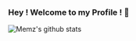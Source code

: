 ### Hey ! Welcome to my Profile ! 👋

![Memz's github stats](https://github-readme-stats.vercel.app/api?username=B-Dem&hide=contribs,prs&show_icons=true&theme=dracula&rank_icon=github)
<br>
